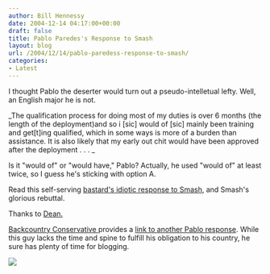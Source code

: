 ```yaml
---
author: Bill Hennessy
date: 2004-12-14 04:17:00+00:00
draft: false
title: Pablo Paredes's Response to Smash
layout: blog
url: /2004/12/14/pablo-paredess-response-to-smash/
categories:
- Latest
---
```


I thought Pablo the deserter would turn out a pseudo-intelletual lefty. Well, an English major he is not.




_The qualification process for doing most of my duties is over 6 months (the length of the deployment)and so i [sic] would of [sic] mainly been training and get[t]ing qualified, which in some ways is more of a burden than assistance. It is also likely that my early out chit would have been approved after the deployment . . . _




Is it "would of" or "would have," Pablo? Actually, he used "would of" at least twice, so I guess he's sticking with option A.




Read this self-serving [bastard's idiotic response to Smash](https://www.indepundit.com/archive2/2004/12/sea_lawyer.html), and Smash's glorious rebuttal.




Thanks to [Dean. ](https://www.deanesmay.com/posts/1102993976.shtml)




[Backcountry Conservative ](https://www.jquinton.com/archives/002274.html)provides a [link to another Pablo response](https://www.shortfamilyonline.com/cgi-bin/mt/mt-comments.cgi?entry_id=440). While this guy lacks the time and spine to fulfill his obligation to his country, he sure has plenty of time for blogging. 

![](https://blog.billhennessy.com/aggbug.aspx?PostID=875)

